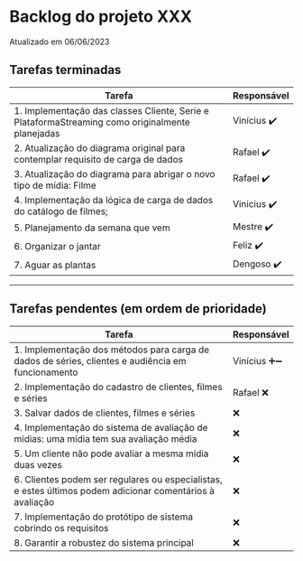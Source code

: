 # Backlog do projeto XXX
Atualizado em 06/06/2023

## Tarefas terminadas

| Tarefa      | Responsável |
| ----------- | ----------- |
| 1. Implementação das classes Cliente, Serie e PlataformaStreaming como originalmente planejadas    | Vinícius  ✔️     |
| 2. Atualização do diagrama original para contemplar requisito de carga de dados   | Rafael ✔️       |
| 3. Atualização do diagrama para abrigar o novo tipo de mídia: Filme   | Rafael ✔️       |
| 4. Implementação da lógica de carga de dados do catálogo de filmes;   | Vinicius ✔️       |
| 5. Planejamento da semana que vem   | Mestre ✔️       |
| 6. Organizar o jantar   | Feliz ✔️       |
| 7. Aguar as plantas   | Dengoso  ✔️      |
----

## Tarefas pendentes (em ordem de prioridade)

| Tarefa      | Responsável |
| ----------- | ----------- |
| 1. Implementação dos métodos para carga de dados de séries, clientes e audiência em funcionamento      | Vinícius ➕➖     |
| 2. Implementação do cadastro de clientes, filmes e séries   | Rafael  ❌    |
| 3. Salvar dados de clientes, filmes e séries |   ❌ | 
| 4. Implementação do sistema de avaliação de mídias: uma mídia tem sua avaliação média |   ❌ |
| 5. Um cliente não pode avaliar a mesma mídia duas vezes |   ❌ |
| 6. Clientes podem ser regulares ou especialistas, e estes últimos podem adicionar comentários à avaliação |   ❌ |
| 7. Implementação do protótipo de sistema cobrindo os requisitos |   ❌ |
| 8. Garantir a robustez do sistema principal |   ❌ |


